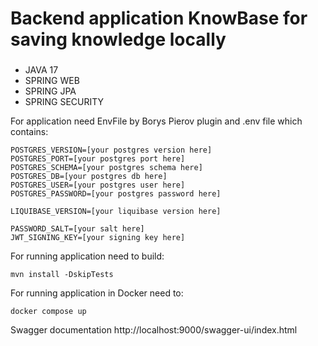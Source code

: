 # Backend application KnowBase for saving knowledge locally

###
- JAVA 17
- SPRING WEB
- SPRING JPA
- SPRING SECURITY

For application need EnvFile by Borys Pierov plugin and .env file which contains:
```dotenv
POSTGRES_VERSION=[your postgres version here]
POSTGRES_PORT=[your postgres port here]
POSTGRES_SCHEMA=[your postgres schema here]
POSTGRES_DB=[your postgres db here]
POSTGRES_USER=[your postgres user here]
POSTGRES_PASSWORD=[your postgres password here]

LIQUIBASE_VERSION=[your liquibase version here]

PASSWORD_SALT=[your salt here]
JWT_SIGNING_KEY=[your signing key here]
```

For running application need to build:
```dotenv
mvn install -DskipTests
```
For running application in Docker need to:
```dotenv
docker compose up
```

Swagger documentation http://localhost:9000/swagger-ui/index.html